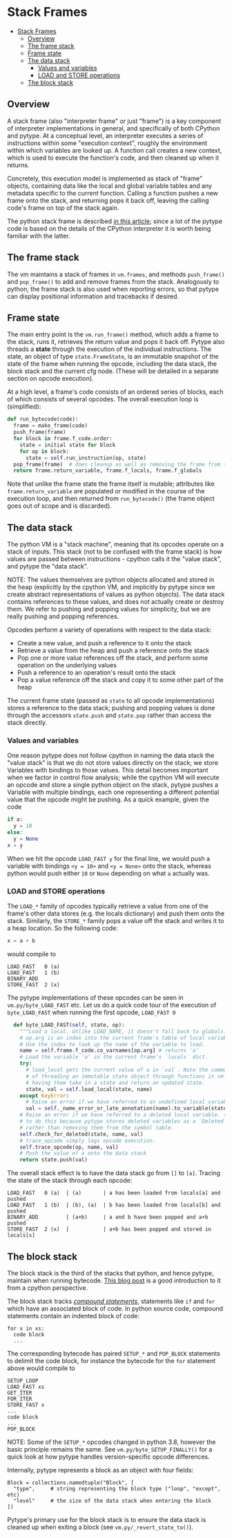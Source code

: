 # Stack Frames

<!-- freshness: { owner: 'mdemello' reviewed: '2020-08-14' } -->

<!--ts-->
   * [Stack Frames](#stack-frames)
      * [Overview](#overview)
      * [The frame stack](#the-frame-stack)
      * [Frame state](#frame-state)
      * [The data stack](#the-data-stack)
         * [Values and variables](#values-and-variables)
         * [LOAD and STORE operations](#load-and-store-operations)
      * [The block stack](#the-block-stack)

<!-- Added by: mdemello, at: 2020-09-14T16:26-07:00 -->

<!--te-->

## Overview

A stack frame (also "interpreter frame" or just "frame") is a key component of
interpreter implementations in general, and specifically of both CPython and
pytype. At a conceptual level, an interpreter executes a series of instructions
within some "execution context", roughly the environment within which variables
are looked up. A function call creates a new context, which is used to
execute the function's code, and then cleaned up when it returns.

Concretely, this execution model is implemented as stack of "frame" objects,
containing data like the local and global variable tables and any metadata
specific to the current function. Calling a function pushes a new frame onto the
stack, and returning pops it back off, leaving the calling code's frame on top
of the stack again.

The python stack frame is described
[in this article](https://realpython.com/cpython-source-code-guide/#execution);
since a lot of the pytype code is based on the details of the CPython
interpreter it is worth being familiar with the latter.

## The frame stack

The vm maintains a stack of frames in `vm.frames`, and methods `push_frame()`
and `pop_frame()` to add and remove frames from the stack. Analogously to
python, the frame stack is also used when reporting errors, so that pytype can
display positional information and tracebacks if desired.

## Frame state

The main entry point is the `vm.run_frame()` method, which adds a frame to the
stack, runs it, retrieves the return value and pops it back off. Pytype also
threads a **state** through the execution of the individual instructions. The
state, an object of type `state.FrameState`, is an immutable snapshot of the
state of the frame when running the opcode, including the data stack, the block
stack and the current cfg node. (These will be detailed in a separate section on
opcode execution).

At a high level, a frame's code consists of an ordered series of blocks, each of
which consists of several opcodes. The overall execution loop is (simplified):

```python
def run_bytecode(code):
  frame = make_frame(code)
  push_frame(frame)
  for block in frame.f_code.order:
    state = initial state for block
    for op in block:
      state = self.run_instruction(op, state)
  pop_frame(frame)  # does cleanup as well as removing the frame from the stack
  return frame.return_variable, frame.f_locals, frame.f_globals
```

Note that unlike the frame state the frame itself is mutable; attributes like
`frame.return_variable` are populated or modified in the course of the execution
loop, and then returned from `run_bytecode()` (the frame object goes out of
scope and is discarded).

## The data stack

The python VM is a "stack machine", meaning that its opcodes operate on a stack
of inputs. This stack (not to be confused with the frame stack) is how
values are passed between instructions - cpython calls it the "value
stack", and pytype the "data stack".

NOTE: The values themselves are python objects allocated and stored in the heap
(explicitly by the cpython VM, and implicitly by pytype since we create abstract
representations of values as python objects). The data stack contains references
to these values, and does not actually create or destroy them. We refer to
pushing and popping values for simplicity, but we are really pushing and popping
references.

Opcodes perform a variety of operations with respect to the data stack:

- Create a new value, and push a reference to it onto the stack
- Retrieve a value from the heap and push a reference onto the stack
- Pop one or more value references off the stack, and perform some operation on
  the underlying values
- Push a reference to an operation's result onto the stack
- Pop a value reference off the stack and copy it to some other part of the
  heap

The current frame state (passed as `state` to all opcode implementations) stores
a reference to the data stack; pushing and popping values is done through the
accessors `state.push` and `state.pop` rather than access the stack directly.

### Values and variables

One reason pytype does not follow cpython in naming the data stack the "value
stack" is that we do not store values directly on the stack; we store Variables
with bindings to those values. This detail becomes important when we factor in
control flow analysis; while the cpython VM will execute an opcode and store
a single python object on the stack, pytype pushes a Variable with multiple
bindings, each one representing a different potential value that the opcode
might be pushing. As a quick example, given the code

```python
if a:
  y = 10
else:
  y = None
x = y
```

When we hit the opcode `LOAD_FAST y` for the final line, we would push a
variable with bindings `<y = 10>` and `<y = None>` onto the stack, whereas
python would push either `10` or `None` depending on what `a` actually was.

### LOAD and STORE operations

The `LOAD_*` family of opcodes typically retrieve a value from one of the
frame's other data stores (e.g. the locals dictionary) and push them onto the
stack. Similarly, the `STORE_*` family pops a value off the stack and writes it
to a heap location. So the following code:

```python
x = a + b
```

would compile to

```
LOAD_FAST   0 (a)
LOAD_FAST   1 (b)
BINARY_ADD
STORE_FAST  2 (x)
```

The pytype implementations of these opcodes can be seen in
`vm.py/byte_LOAD_FAST` etc. Let us do a quick code tour of the execution of
`byte_LOAD_FAST` when running the first opcode, `LOAD_FAST 0`

```python
  def byte_LOAD_FAST(self, state, op):
    """Load a local. Unlike LOAD_NAME, it doesn't fall back to globals."""
    # op.arg is an index into the current frame's table of local variable names.
    # Use the index to look up the name of the variable to load.
    name = self.frame.f_code.co_varnames[op.arg] # returns 'a'
    # Load the variable 'a' in the current frame's `locals` dict.
    try:
      # load_local gets the current value of a in `val`. Note the common pattern
      # of threading an immutable state object through functions in vm.py by
      # having them take in a state and return an updated state.
      state, val = self.load_local(state, name)
    except KeyError:
      # Raise an error if we have referred to an undefined local variable
      val = self._name_error_or_late_annotation(name).to_variable(state.node)
    # Raise an error if we have referred to a deleted local variable. (We need
    # to do this because pytype stores deleted variables as a `Deleted` object
    # rather than removing them from the symbol table.
    self.check_for_deleted(state, name, val)
    # trace_opcode simply logs opcode execution.
    self.trace_opcode(op, name, val)
    # Push the value of a onto the data stack
    return state.push(val)
```

The overall stack effect is to have the data stack go from `[]` to `[a]`.
Tracing the state of the stack through each opcode:

```
LOAD_FAST   0 (a)  | (a)       | a has been loaded from locals[a] and pushed
LOAD_FAST   1 (b)  | (b), (a)  | b has been loaded from locals[b] and pushed
BINARY_ADD         | (a+b)     | a and b have been popped and a+b pushed
STORE_FAST  2 (x)  |           | a+b has been popped and stored in locals[x]
```

## The block stack

The block stack is the third of the stacks that python, and hence pytype,
maintain when running bytecode. [This blog
post](https://tech.blog.aknin.name/2010/07/22/pythons-innards-interpreter-stacks/)
is a good introduction to it from a cpython perspective.

The block stack tracks [*compound
statements*](https://docs.python.org/3/reference/compound_stmts.html),
statements like `if` and `for` which have an associated block of code. In python
source code, compound statements contain an indented block of code:
```
for x in xs:
  code block
  ...
```

The corresponding bytecode has paired `SETUP_*` and `POP_BLOCK` statements to
delimit the code block, for instance the bytecode for the `for` statement above
would compile to

```
SETUP_LOOP
LOAD_FAST xs
GET_ITER
FOR_ITER
STORE_FAST x
...
code block
...
POP_BLOCK
```

NOTE: Some of the `SETUP_*` opcodes changed in python 3.8, however the basic
principle remains the same. See `vm.py/byte_SETUP_FINALLY()` for a quick look at
how pytype handles version-specific opcode differences.

Internally, pytype represents a block as an object with four fields:

```
Block = collections.namedtuple("Block", [
  "type",     # string representing the block type ("loop", "except", etc)
  "level"     # the size of the data stack when entering the block
])
```

Pytype's primary use for the block stack is to ensure the data stack is cleaned
up when exiting a block (see `vm.py/_revert_state_to()`).
